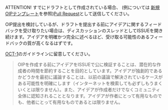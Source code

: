
ATTENTION! すでにドラフトとして作成されている場合、 (例については [新規OIPテンプレート](https://github.com/oct-pass/octpass-improvement-proposals/blob/main/oip-template_ja.md)を参照)[Pull Request](https://github.com/oct-pass/octpass-improvement-proposals/pulls)として送信してください。

OIP提出を検討しているが、ドラフトを提出する前にアイデアに関するフィードバックを受け取りたい場合は、ディスカッションのスレッドとしてISSUEを開き続けます。アイデアを明確かつ完全に述べるほど、受け取る可能性のあるフィードバックの質が高くなるはずです。

[OCT-1](https://github.com/oct-pass/octpass-improvement-proposals/blob/main/OCTS/oct-1_ja.md)のガイドラインに留意してください。

> OIPを作成する前にアイデアをISSUEで公に検証することは、潜在的な作成者の時間を節約することを目的としています。アイデアが独創的であるかどうかを最初に議論することは、以前の議論で解決されているケースがある可能性を明確にします（インターネットを検索しても必ずしもうまくいくとは限りません）。また、アイデアが作成者だけでなくコミュニティ全体に認知されることとなります。アイデアが作者にとって有用なものでも、他者にとって有用なものであるとは限りません。
